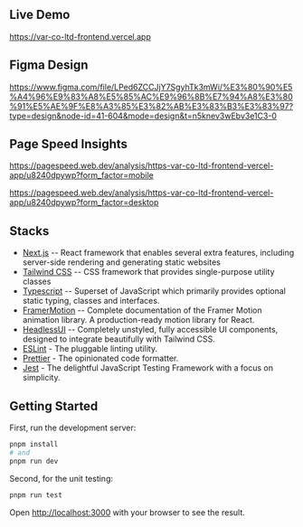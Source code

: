 ## Live Demo

https://var-co-ltd-frontend.vercel.app

## Figma Design

https://www.figma.com/file/LPed6ZCCJjY7SgyhTk3mWi/%E3%80%90%E5%A4%96%E9%83%A8%E5%85%AC%E9%96%8B%E7%94%A8%E3%80%91%E5%AE%9F%E8%A3%85%E3%82%AB%E3%83%B3%E3%83%97?type=design&node-id=41-604&mode=design&t=n5knev3wEbv3e1C3-0

## Page Speed Insights

https://pagespeed.web.dev/analysis/https-var-co-ltd-frontend-vercel-app/u8240dpywp?form_factor=mobile

https://pagespeed.web.dev/analysis/https-var-co-ltd-frontend-vercel-app/u8240dpywp?form_factor=desktop

## Stacks

- [Next.js](https://nextjs.org) -- React framework that enables several extra features, including server-side rendering and generating static websites
- [Tailwind CSS](https://tailwindcss.com) -- CSS framework that provides single-purpose utility classes
- [Typescript](https://www.typescriptlang.org/) -- Superset of JavaScript which primarily provides optional static typing, classes and interfaces.
- [FramerMotion](https://www.framer.com/motion/) -- Complete documentation of the Framer Motion animation library. A production-ready motion library for React.
- [HeadlessUI](https://headlessui.com/) -- Completely unstyled, fully accessible UI components, designed to integrate beautifully with Tailwind CSS.
- [ESLint](https://eslint.org) - The pluggable linting utility.
- [Prettier](https://prettier.io/) - The opinionated code formatter.
- [Jest](https://jestjs.io/) - The delightful JavaScript Testing Framework with a focus on simplicity.

## Getting Started

First, run the development server:

```bash
pnpm install
# and
pnpm run dev
```

Second, for the unit testing:

```bash
pnpm run test
```

Open [http://localhost:3000](http://localhost:3000) with your browser to see the result.
